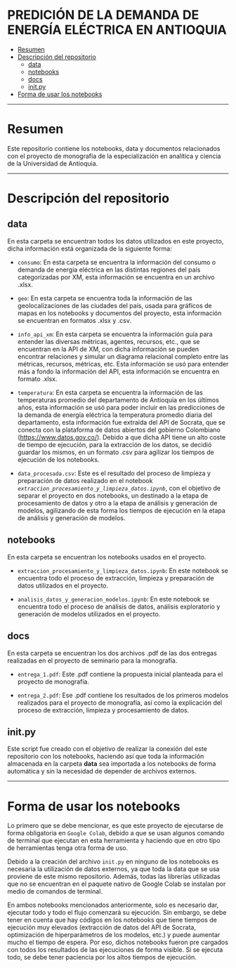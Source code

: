 # **PREDICIÓN DE LA DEMANDA DE ENERGÍA ELÉCTRICA EN ANTIOQUIA**

- [Resumen](#resumen)
- [Descripción del repositorio](#descripción-del-repositorio)
  - [data](#data)
  - [notebooks](#notebooks)
  - [docs](#docs)
  - [init.py](#initpy)
- [Forma de usar los notebooks](#forma-de-usar-los-notebooks)

---
# **Resumen**

Este repositorio contiene los notebooks, data y documentos relacionados con el proyecto de monografía de la especialización en analítica y ciencia de la Universidad de Antioquia.

---
# **Descripción del repositorio**

## **data**

En esta carpeta se encuentran todos los datos utilizados en este proyecto, dicha información está organizada de la siguiente forma:

- `consumo`: En esta carpeta se encuentra la información del consumo o demanda de energía eléctrica en las distintas regiones del país categorizadas por XM, esta información se encuentra en un archivo .xlsx.

- `geo`: En esta carpeta se encuentra toda la información de las geolocalizaciones de las ciudades del país, usada para gráficos de mapas en los notebooks y documentos del proyecto, esta información se encuentran en formatos .xlsx y .csv.

- `info_api_xm`: En esta carpeta se encuentra la información guía para entender las diversas métricas, agentes, recursos, etc., que se encuentran en la API de XM, con dicha información se pueden encontrar relaciones y simular un diagrama relacional completo entre las métricas, recursos, métricas, etc. Esta información se usó para entender más a fondo la información del API, esta información se encuentra en formato .xlsx.

- `temperatura`: En esta carpeta se encuentra la información de las temperaturas promedio del departamento de Antioquia en los últimos años, esta información se usó para poder incluir en las predicciones de la demanda de energía eléctrica la temperatura promedio diaria del departamento, esta información fue extraída del API de Socrata, que se conecta con la plataforma de datos abiertos del gobierno Colombiano (<https://www.datos.gov.co/>). Debido a que dicha API tiene un alto coste de tiempo de ejecución, para la extracción de los datos, se decidió guardar los mismos, en un formato .csv para agilizar los tiempos de ejecución de los notebooks.

- `data_procesada.csv`: Este es el resultado del proceso de limpieza y preparación de datos realizado en el notebook _`extraccion_procesamiento_y_limpieza_datos.ipynb`_, con el objetivo de separar el proyecto en dos notebooks, un destinado a la etapa de procesamiento de datos y otro a la etapa de análisis y generación de modelos, agilizando de esta forma los tiempos de ejecución en la etapa de análisis y generación de modelos.

## **notebooks**

En esta carpeta se encuentran los notebooks usados en el proyecto.

- `extraccion_procesamiento_y_limpieza_datos.ipynb`: En este notebook se encuentra todo el proceso de extracción, limpieza y preparación de datos utilizados en el proyecto.

- `analisis_datos_y_generacion_modelos.ipynb`: En este notebook se encuentra todo el proceso de análisis de datos, análisis exploratorio y generación de modelos utilizados en el proyecto.

## **docs**

En esta carpeta se encuentran los dos archivos .pdf de las dos entregas realizadas en el proyecto de seminario para la monografía.

- `entrega_1.pdf`: Este .pdf contiene la propuesta inicial planteada para el proyecto de monografía.

- `entrega_2.pdf`: Ese .pdf contiene los resultados de los primeros modelos realizados para el proyecto de monografía, así como la explicación del proceso de extracción, limpieza y procesamiento de datos.

## **init.py**

Este script fue creado con el objetivo de realizar la conexión del este repositorio con los notebooks, haciendo así que toda la información almacenada en la carpeta **data** sea importada a los notebooks de forma automática y sin la necesidad de depender de archivos externos.

---
# **Forma de usar los notebooks**

Lo primero que se debe mencionar, es que este proyecto de ejecutarse de forma obligatoria en `Google Colab`, debido a que se usan algunos comando de terminal que ejecutan en esta herramienta y haciendo que en otro tipo de herramientas tenga otra forma de uso.

Debido a la creación del archivo `init.py` en ninguno de los notebooks es necesaria la utilización de datos externos, ya que toda la data que se usa proviene de este mismo repositorio. Además, todas las librerías utilizadas que no se encuentran en el paquete nativo de Google Colab se instalan por medio de comandos de terminal.

En ambos notebooks mencionados anteriormente, solo es necesario dar, ejecutar todo y todo el flujo comenzará su ejecución. Sin embargo, se debe tener en cuenta que hay códigos en los notebooks que tiene tiempos de ejecución muy elevados (extracción de datos del API de Socrata, optimización de hiperparámetros de los modelos, etc.) y puede aumentar mucho el tiempo de espera. Por eso, dichos notebooks fueron pre cargados con todos los resultados de las ejecuciones de forma visible. Si se ejecuta todo, se debe tener paciencia por los altos tiempos de ejecución.
